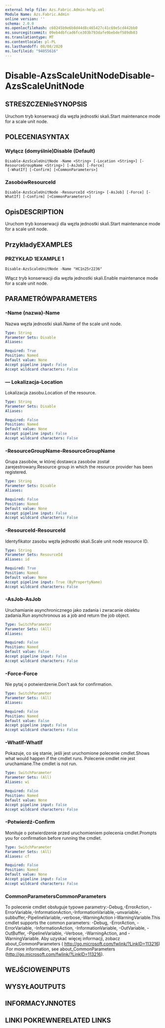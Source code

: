 ```yaml
---
external help file: Azs.Fabric.Admin-help.xml
Module Name: Azs.Fabric.Admin
online version: ''
schema: 2.0.0
ms.openlocfilehash: c60245b9e6b8d44d8c465427c41c69e5cd442bb0
ms.sourcegitcommit: 09eb4dbfcad6fce303b793dafe9bebdef589db03
ms.translationtype: MT
ms.contentlocale: pl-PL
ms.lasthandoff: 08/08/2020
ms.locfileid: "94055616"
---
```

# <span data-ttu-id="fef13-101">Disable-AzsScaleUnitNode</span><span class="sxs-lookup"><span data-stu-id="fef13-101">Disable-AzsScaleUnitNode</span></span>

## <span data-ttu-id="fef13-102">STRESZCZENIe</span><span class="sxs-lookup"><span data-stu-id="fef13-102">SYNOPSIS</span></span>
<span data-ttu-id="fef13-103">Uruchom tryb konserwacji dla węzła jednostki skali.</span><span class="sxs-lookup"><span data-stu-id="fef13-103">Start maintenance mode for a scale unit node.</span></span>

## <span data-ttu-id="fef13-104">POLECENIA</span><span class="sxs-lookup"><span data-stu-id="fef13-104">SYNTAX</span></span>

### <span data-ttu-id="fef13-105">Wyłącz (domyślnie)</span><span class="sxs-lookup"><span data-stu-id="fef13-105">Disable (Default)</span></span>
```
Disable-AzsScaleUnitNode -Name <String> [-Location <String>] [-ResourceGroupName <String>] [-AsJob] [-Force]
 [-WhatIf] [-Confirm] [<CommonParameters>]
```

### <span data-ttu-id="fef13-106">Zasobów</span><span class="sxs-lookup"><span data-stu-id="fef13-106">ResourceId</span></span>
```
Disable-AzsScaleUnitNode -ResourceId <String> [-AsJob] [-Force] [-WhatIf] [-Confirm] [<CommonParameters>]
```

## <span data-ttu-id="fef13-107">Opis</span><span class="sxs-lookup"><span data-stu-id="fef13-107">DESCRIPTION</span></span>
<span data-ttu-id="fef13-108">Uruchom tryb konserwacji dla węzła jednostki skali.</span><span class="sxs-lookup"><span data-stu-id="fef13-108">Start maintenance mode for a scale unit node.</span></span>

## <span data-ttu-id="fef13-109">Przykłady</span><span class="sxs-lookup"><span data-stu-id="fef13-109">EXAMPLES</span></span>

### <span data-ttu-id="fef13-110">PRZYKŁAD 1</span><span class="sxs-lookup"><span data-stu-id="fef13-110">EXAMPLE 1</span></span>
```
Disable-AzsScaleUnitNode -Name "HC1n25r2236"
```

<span data-ttu-id="fef13-111">Włącz tryb konserwacji dla węzła jednostki skali.</span><span class="sxs-lookup"><span data-stu-id="fef13-111">Enable maintenance mode for a scale unit node.</span></span>

## <span data-ttu-id="fef13-112">PARAMETRÓW</span><span class="sxs-lookup"><span data-stu-id="fef13-112">PARAMETERS</span></span>

### <span data-ttu-id="fef13-113">-Name (nazwa)</span><span class="sxs-lookup"><span data-stu-id="fef13-113">-Name</span></span>
<span data-ttu-id="fef13-114">Nazwa węzła jednostki skali.</span><span class="sxs-lookup"><span data-stu-id="fef13-114">Name of the scale unit node.</span></span>

```yaml
Type: String
Parameter Sets: Disable
Aliases:

Required: True
Position: Named
Default value: None
Accept pipeline input: False
Accept wildcard characters: False
```

### <span data-ttu-id="fef13-115">— Lokalizacja</span><span class="sxs-lookup"><span data-stu-id="fef13-115">-Location</span></span>
<span data-ttu-id="fef13-116">Lokalizacja zasobu.</span><span class="sxs-lookup"><span data-stu-id="fef13-116">Location of the resource.</span></span>

```yaml
Type: String
Parameter Sets: Disable
Aliases:

Required: False
Position: Named
Default value: None
Accept pipeline input: False
Accept wildcard characters: False
```

### <span data-ttu-id="fef13-117">-ResourceGroupName</span><span class="sxs-lookup"><span data-stu-id="fef13-117">-ResourceGroupName</span></span>
<span data-ttu-id="fef13-118">Grupa zasobów, w której dostawca zasobów został zarejestrowany.</span><span class="sxs-lookup"><span data-stu-id="fef13-118">Resource group in which the resource provider has been registered.</span></span>

```yaml
Type: String
Parameter Sets: Disable
Aliases:

Required: False
Position: Named
Default value: None
Accept pipeline input: False
Accept wildcard characters: False
```

### <span data-ttu-id="fef13-119">-ResourceId</span><span class="sxs-lookup"><span data-stu-id="fef13-119">-ResourceId</span></span>
<span data-ttu-id="fef13-120">Identyfikator zasobu węzła jednostki skali.</span><span class="sxs-lookup"><span data-stu-id="fef13-120">Scale unit node resource ID.</span></span>

```yaml
Type: String
Parameter Sets: ResourceId
Aliases: id

Required: True
Position: Named
Default value: None
Accept pipeline input: True (ByPropertyName)
Accept wildcard characters: False
```

### <span data-ttu-id="fef13-121">-AsJob</span><span class="sxs-lookup"><span data-stu-id="fef13-121">-AsJob</span></span>
<span data-ttu-id="fef13-122">Uruchamianie asynchronicznego jako zadania i zwracanie obiektu zadania.</span><span class="sxs-lookup"><span data-stu-id="fef13-122">Run asynchronous as a job and return the job object.</span></span>

```yaml
Type: SwitchParameter
Parameter Sets: (All)
Aliases:

Required: False
Position: Named
Default value: False
Accept pipeline input: False
Accept wildcard characters: False
```

### <span data-ttu-id="fef13-123">-Force</span><span class="sxs-lookup"><span data-stu-id="fef13-123">-Force</span></span>
<span data-ttu-id="fef13-124">Nie pytaj o potwierdzenie.</span><span class="sxs-lookup"><span data-stu-id="fef13-124">Don't ask for confirmation.</span></span>

```yaml
Type: SwitchParameter
Parameter Sets: (All)
Aliases:

Required: False
Position: Named
Default value: False
Accept pipeline input: False
Accept wildcard characters: False
```

### <span data-ttu-id="fef13-125">-WhatIf</span><span class="sxs-lookup"><span data-stu-id="fef13-125">-WhatIf</span></span>
<span data-ttu-id="fef13-126">Pokazuje, co się stanie, jeśli jest uruchomione polecenie cmdlet.</span><span class="sxs-lookup"><span data-stu-id="fef13-126">Shows what would happen if the cmdlet runs.</span></span>
<span data-ttu-id="fef13-127">Polecenie cmdlet nie jest uruchamiane.</span><span class="sxs-lookup"><span data-stu-id="fef13-127">The cmdlet is not run.</span></span>

```yaml
Type: SwitchParameter
Parameter Sets: (All)
Aliases: wi

Required: False
Position: Named
Default value: None
Accept pipeline input: False
Accept wildcard characters: False
```

### <span data-ttu-id="fef13-128">-Potwierdź</span><span class="sxs-lookup"><span data-stu-id="fef13-128">-Confirm</span></span>
<span data-ttu-id="fef13-129">Monituje o potwierdzenie przed uruchomieniem polecenia cmdlet.</span><span class="sxs-lookup"><span data-stu-id="fef13-129">Prompts you for confirmation before running the cmdlet.</span></span>

```yaml
Type: SwitchParameter
Parameter Sets: (All)
Aliases: cf

Required: False
Position: Named
Default value: None
Accept pipeline input: False
Accept wildcard characters: False
```

### <span data-ttu-id="fef13-130">CommonParameters</span><span class="sxs-lookup"><span data-stu-id="fef13-130">CommonParameters</span></span>
<span data-ttu-id="fef13-131">To polecenie cmdlet obsługuje typowe parametry:-Debug,-ErrorAction,-ErrorVariable,-InformationAction,-InformationVariable,-unvariable,-subbuffer,-PipelineVariable,-verbose,-WarningAction i-WarningVariable.</span><span class="sxs-lookup"><span data-stu-id="fef13-131">This cmdlet supports the common parameters: -Debug, -ErrorAction, -ErrorVariable, -InformationAction, -InformationVariable, -OutVariable, -OutBuffer, -PipelineVariable, -Verbose, -WarningAction, and -WarningVariable.</span></span> <span data-ttu-id="fef13-132">Aby uzyskać więcej informacji, zobacz about_CommonParameters ( http://go.microsoft.com/fwlink/?LinkID=113216) .</span><span class="sxs-lookup"><span data-stu-id="fef13-132">For more information, see about_CommonParameters (http://go.microsoft.com/fwlink/?LinkID=113216).</span></span>

## <span data-ttu-id="fef13-133">WEJŚCIOWE</span><span class="sxs-lookup"><span data-stu-id="fef13-133">INPUTS</span></span>

## <span data-ttu-id="fef13-134">WYSYŁA</span><span class="sxs-lookup"><span data-stu-id="fef13-134">OUTPUTS</span></span>

## <span data-ttu-id="fef13-135">INFORMACYJN</span><span class="sxs-lookup"><span data-stu-id="fef13-135">NOTES</span></span>

## <span data-ttu-id="fef13-136">LINKI POKREWNE</span><span class="sxs-lookup"><span data-stu-id="fef13-136">RELATED LINKS</span></span>
